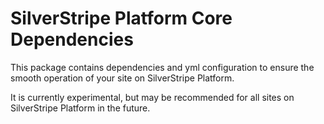 # SilverStripe Platform Core Dependencies

This package contains dependencies and yml configuration to ensure the smooth operation of your site on SilverStripe Platform.

It is currently experimental, but may be recommended for all sites on SilverStripe Platform in the future.
